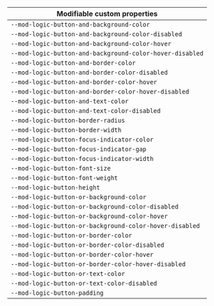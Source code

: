 | Modifiable custom properties                             |
| -------------------------------------------------------- |
| `--mod-logic-button-and-background-color`                |
| `--mod-logic-button-and-background-color-disabled`       |
| `--mod-logic-button-and-background-color-hover`          |
| `--mod-logic-button-and-background-color-hover-disabled` |
| `--mod-logic-button-and-border-color`                    |
| `--mod-logic-button-and-border-color-disabled`           |
| `--mod-logic-button-and-border-color-hover`              |
| `--mod-logic-button-and-border-color-hover-disabled`     |
| `--mod-logic-button-and-text-color`                      |
| `--mod-logic-button-and-text-color-disabled`             |
| `--mod-logic-button-border-radius`                       |
| `--mod-logic-button-border-width`                        |
| `--mod-logic-button-focus-indicator-color`               |
| `--mod-logic-button-focus-indicator-gap`                 |
| `--mod-logic-button-focus-indicator-width`               |
| `--mod-logic-button-font-size`                           |
| `--mod-logic-button-font-weight`                         |
| `--mod-logic-button-height`                              |
| `--mod-logic-button-or-background-color`                 |
| `--mod-logic-button-or-background-color-disabled`        |
| `--mod-logic-button-or-background-color-hover`           |
| `--mod-logic-button-or-background-color-hover-disabled`  |
| `--mod-logic-button-or-border-color`                     |
| `--mod-logic-button-or-border-color-disabled`            |
| `--mod-logic-button-or-border-color-hover`               |
| `--mod-logic-button-or-border-color-hover-disabled`      |
| `--mod-logic-button-or-text-color`                       |
| `--mod-logic-button-or-text-color-disabled`              |
| `--mod-logic-button-padding`                             |
